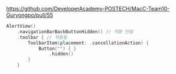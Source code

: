 

https://github.com/DeveloperAcademy-POSTECH/MacC-Team10-Guryongpo/pull/55

```swift
AlertView()
    .navigationBarBackButtonHidden() // 적용 안됨
    .toolbar { // 적용됨 
        ToolbarItem(placement: .cancellationAction) {
            Button("") { }
                .hidden()
        }
    }
```
